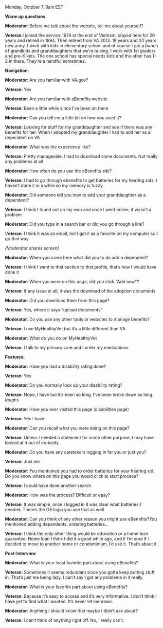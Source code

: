 Monday, October 7. 9am EST 

**Warm up questions**

**Moderator**: Before we talk about the website, tell me about yourself? 

**Veteran**:I joined the service 1974 at the end of Vietnam, stayed here for 20 years and retired in 1994. Then retired from VA 2013. 18 years and 20 years new army. I work with kids in elementary school and of course i got a bunch of grandkids and granddaughters that we’re raising. I work with 1st graders and pre-K kids. The one school has special needs kids and the other has 1-2 in there. They’re a handful sometimes. 

**Navigation**:

**Moderator**: Are you familiar with VA.gov?

**Veteran**: Yes

**Moderator**: Are you familiar with eBenefits website

**Veteran**: Been a little while since I’ve been on there

**Moderator**: Can you tell em a little bit on how you used it?

**Veteran**: Looking for stuff for my granddaughter and see if there was any benefits for her. When I adopted my granddaughter I had to add her as a dependent on VA

**Moderator**: What was the experience like?

**Veteran**: Pretty manageable. I had to download some documents. Not really any problems at all

**Moderator**: How often do you use the eBenefits site?

**Veteran**: I had to go through ebenefits to get batteries for my hearing aids. I haven’t done it in a while so my memory is fuzzy.

**Moderator**: Did someone tell you how to add your granddaughter as a dependent?

**Veteran**: I think I found out on my own and once I went online, it wasn’t a problem

**Moderator**: Did you type in a search bar or did you go through a link?

V**eteran**: I think it was an email, but I got it as a favorite on my computer so I go that way.

*[Moderator shares screen]*

**Moderator**: When you came here what did you to do add a dependent?

**Veteran**: I think I went to that section to that profile, that’s how I would have done it

**Moderator**: When you were on this page, did you click “Add now”? 

**Veteran**: If any issue at all, it was the download of the adoption documents

**Moderator**: Did you download them from this page?

**Veteran**: Yes, where it says “upload documents”

**Moderator**: Do you use any other tools or websites to manage benefits?

**Veteran**: I use MyHealthyVet but it’s a little different than VA

**Moderator**: What do you do on MyHealthyVet

**Veteran**: I talk to my primary care and I order my medications

**Features**:

**Moderator**: Have you had a disability rating done?

**Veteran**: Yes

**Moderator**: Do you normally look up your disability rating?

**Veteran**: Nope, I have but it’s been so long. I’ve been broke down so long. *laughs*

**Moderator**: Have you ever visited this page (disabilities page)

**Veteran**: Yes I have

**Moderator**: Can you recall what you were doing on this page?

**Veteran**: Unless I needed a statement for some other purpose, I may have looked at it out of curiosity.

**Moderator**: Do you have any caretakers logging in for you or just you?

**Veteran**: Just me

**Moderator**: You mentioned you had to order batteries for your hearing aid. Do you know where on this page you would click to start process?

**Veteran**: I could have done another search

**Moderator**: How was the process? Difficult or easy?

**Veteran**: It was simple, once i logged in it was clear what batteries I needed. There’s the DS login you use that as well

**Moderator**: Can you think of any other reason you might use eBenefits?You mentioned adding dependents, ordering batteries…

**Veteran**: I think the only other thing would be education or a home loan guarantee. Home loan I think I did it a good while ago, and if I’m sure if I decided to move to another home or condominium, I’d use it. That’s about it.

**Post-Interview** 

**Moderator**: What is your least favorite part about using eBenefits?

**Veteran**: Sometimes it seems redundant since you gotta keep putting stuff in. That’s just me being lazy. I can’t say I got any problems in it really. 

**Moderator**: What is your favorite part about using eBenefits?

**Veteran**: Because it’s easy to access and it’s very informative. I don’t think I have yet to find what I wanted. It’s never let me down.  

**Moderator**: Anything I should know that maybe I didn’t ask about?

**Veteran**: I can’t think of anything right off. No, I really can’t.   

